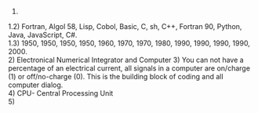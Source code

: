 1)  
1.2) Fortran, Algol 58, Lisp, Cobol, Basic,    C,   sh,  C++, Fortran 90, Python, Java, JavaScript,   C#.    
1.3)    1950,     1950, 1950,  1950,  1960, 1970, 1970, 1980,       1990,   1990, 1990,       1990, 2000.  
2) Electronical Numerical Integrator and Computer
3) You can not have a percentage of an electrical current, all signals in a computer are on/charge (1) or off/no-charge (0). This is the building block of coding and all computer dialog.  
4) CPU- Central Processing Unit  
5) 
